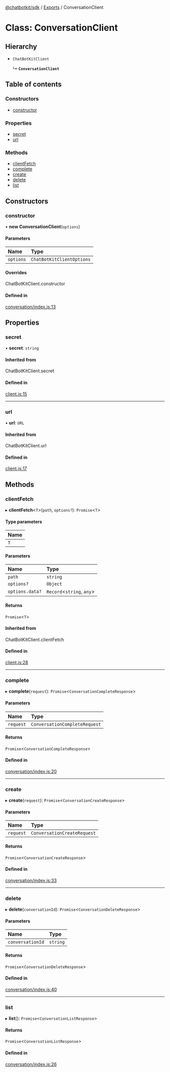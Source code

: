[@chatbotkit/sdk](../README.md) / [Exports](../modules.md) / ConversationClient

# Class: ConversationClient

## Hierarchy

- `ChatBotKitClient`

  ↳ **`ConversationClient`**

## Table of contents

### Constructors

- [constructor](ConversationClient.md#constructor)

### Properties

- [secret](ConversationClient.md#secret)
- [url](ConversationClient.md#url)

### Methods

- [clientFetch](ConversationClient.md#clientfetch)
- [complete](ConversationClient.md#complete)
- [create](ConversationClient.md#create)
- [delete](ConversationClient.md#delete)
- [list](ConversationClient.md#list)

## Constructors

### constructor

• **new ConversationClient**(`options`)

#### Parameters

| Name | Type |
| :------ | :------ |
| `options` | `ChatBotKitClientOptions` |

#### Overrides

ChatBotKitClient.constructor

#### Defined in

[conversation/index.js:13](https://github.com/chatbotkit/node-sdk/blob/1a25a70/packages/sdk/lib/conversation/index.js#L13)

## Properties

### secret

• **secret**: `string`

#### Inherited from

ChatBotKitClient.secret

#### Defined in

[client.js:15](https://github.com/chatbotkit/node-sdk/blob/1a25a70/packages/sdk/lib/client.js#L15)

___

### url

• **url**: `URL`

#### Inherited from

ChatBotKitClient.url

#### Defined in

[client.js:17](https://github.com/chatbotkit/node-sdk/blob/1a25a70/packages/sdk/lib/client.js#L17)

## Methods

### clientFetch

▸ **clientFetch**<`T`\>(`path`, `options?`): `Promise`<`T`\>

#### Type parameters

| Name |
| :------ |
| `T` |

#### Parameters

| Name | Type |
| :------ | :------ |
| `path` | `string` |
| `options?` | `Object` |
| `options.data?` | `Record`<`string`, `any`\> |

#### Returns

`Promise`<`T`\>

#### Inherited from

ChatBotKitClient.clientFetch

#### Defined in

[client.js:28](https://github.com/chatbotkit/node-sdk/blob/1a25a70/packages/sdk/lib/client.js#L28)

___

### complete

▸ **complete**(`request`): `Promise`<`ConversationCompleteResponse`\>

#### Parameters

| Name | Type |
| :------ | :------ |
| `request` | `ConversationCompleteRequest` |

#### Returns

`Promise`<`ConversationCompleteResponse`\>

#### Defined in

[conversation/index.js:20](https://github.com/chatbotkit/node-sdk/blob/1a25a70/packages/sdk/lib/conversation/index.js#L20)

___

### create

▸ **create**(`request`): `Promise`<`ConversationCreateResponse`\>

#### Parameters

| Name | Type |
| :------ | :------ |
| `request` | `ConversationCreateRequest` |

#### Returns

`Promise`<`ConversationCreateResponse`\>

#### Defined in

[conversation/index.js:33](https://github.com/chatbotkit/node-sdk/blob/1a25a70/packages/sdk/lib/conversation/index.js#L33)

___

### delete

▸ **delete**(`conversationId`): `Promise`<`ConversationDeleteResponse`\>

#### Parameters

| Name | Type |
| :------ | :------ |
| `conversationId` | `string` |

#### Returns

`Promise`<`ConversationDeleteResponse`\>

#### Defined in

[conversation/index.js:40](https://github.com/chatbotkit/node-sdk/blob/1a25a70/packages/sdk/lib/conversation/index.js#L40)

___

### list

▸ **list**(): `Promise`<`ConversationListResponse`\>

#### Returns

`Promise`<`ConversationListResponse`\>

#### Defined in

[conversation/index.js:26](https://github.com/chatbotkit/node-sdk/blob/1a25a70/packages/sdk/lib/conversation/index.js#L26)
